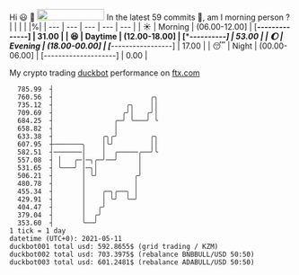 Hi :smiley: :wave: <img src="https://jojoee.jojoee.com/api/utcnow" width="120" height="20">
In the latest 59 commits :bug:, am I morning person ? 
| | | | |%|
| --- | --- | --- | --- | --- |
| :sunny: | Morning | (06.00-12.00] | [******--------------] | 31.00 |
| :satisfied: | Daytime | (12.00-18.00] | [**********----------] | 53.00 |
| :moon: | Evening | (18.00-00.00] | [***-----------------] | 17.00 |
| :sleeping: | Night | (00.00-06.00] | [--------------------] | 0.00 |

My crypto trading [duckbot](https://github.com/jojoee/duckbot) performance on [ftx.com](https://ftx.com/#a=13144711)
```
  785.99  ┤
  760.56  ┤                        ╭╮
  735.12  ┤                  ╭╮    ││
  709.69  ┤                 ╭╯│   ╭╯│
  684.25  ┤               ╭─╯ ╰───╯ ╰
  658.82  ┤               │
  633.38  ┤            ╭╮╭╯        ╭╮
  607.95  ┼───────╮    │╰╯         ││
  582.51  ┤───────│    │  ╭─────╭──╯╰
  557.08  ┤ │   ╭─│─╮╭─╯──╯     │
  531.65  ┤ ╰───╯ │─╮│          │
  506.21  ┤       │ ╰╯         ╭╯
  480.78  ┤       │            │
  455.34  ┤       │    ╭─╮╭──╮ │
  429.91  ┤       │    │ ╰╯  ╰─╯
  404.47  ┤       │   ╭╯
  379.04  ┤       │  ╭╯
  353.60  ┤       ╰──╯
1 tick = 1 day
datetime (UTC+0): 2021-05-11
duckbot001 total usd: 592.8655$ (grid trading / KZM)
duckbot002 total usd: 703.3975$ (rebalance BNBBULL/USD 50:50)
duckbot003 total usd: 601.2481$ (rebalance ADABULL/USD 50:50)
```

